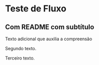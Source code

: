 # Teste de Fluxo

## Com README com subtítulo

Texto adicional que auxilia a compreensão

Segundo texto.

Terceiro texto.
